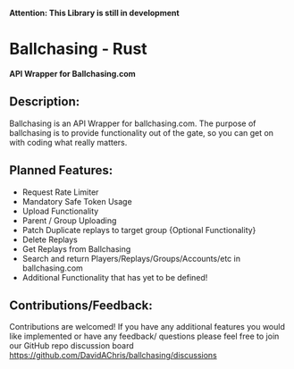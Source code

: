 **Attention: This Library is still in development**

# Ballchasing - Rust

**API Wrapper for Ballchasing.com**

## Description:

Ballchasing is an API Wrapper for ballchasing.com.
The purpose of ballchasing is to provide functionality out of the gate, so you can get on with coding what really matters.

## Planned Features:

- Request Rate Limiter
- Mandatory Safe Token Usage
- Upload Functionality
- Parent / Group Uploading
- Patch Duplicate replays to target group {Optional Functionality}
- Delete Replays
- Get Replays from Ballchasing
- Search and return Players/Replays/Groups/Accounts/etc in ballchasing.com
- Additional Functionality that has yet to be defined!

## Contributions/Feedback:
Contributions are welcomed! If you have any additional features you would like implemented or have any
feedback/ questions please feel free to join our GitHub repo discussion board 
<https://github.com/DavidAChris/ballchasing/discussions>